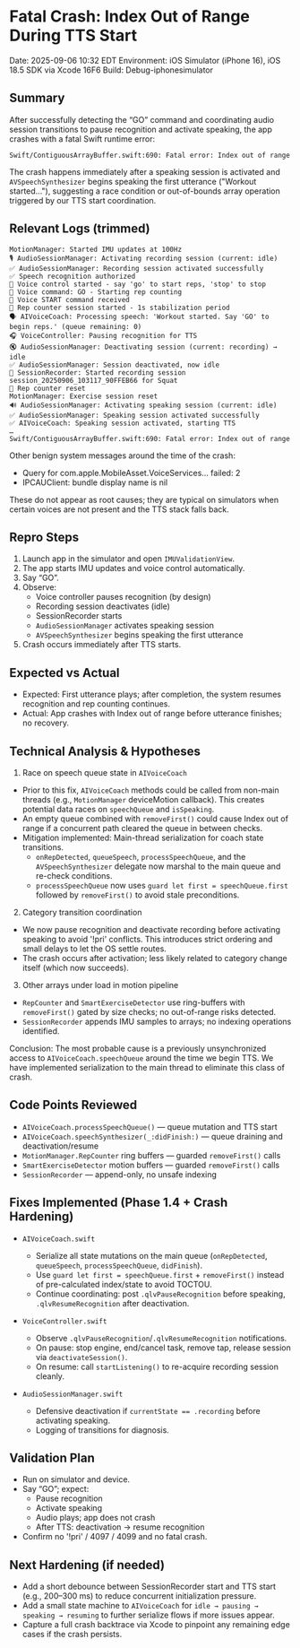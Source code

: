 # Fatal Crash: Index Out of Range During TTS Start

Date: 2025-09-06 10:32 EDT
Environment: iOS Simulator (iPhone 16), iOS 18.5 SDK via Xcode 16F6
Build: Debug-iphonesimulator

## Summary
After successfully detecting the “GO” command and coordinating audio session transitions to pause recognition and activate speaking, the app crashes with a fatal Swift runtime error:

```
Swift/ContiguousArrayBuffer.swift:690: Fatal error: Index out of range
```

The crash happens immediately after a speaking session is activated and `AVSpeechSynthesizer` begins speaking the first utterance ("Workout started..."), suggesting a race condition or out-of-bounds array operation triggered by our TTS start coordination.

## Relevant Logs (trimmed)
```
MotionManager: Started IMU updates at 100Hz
🎙️ AudioSessionManager: Activating recording session (current: idle)
✅ AudioSessionManager: Recording session activated successfully
✅ Speech recognition authorized
🎤 Voice control started - say 'go' to start reps, 'stop' to stop
🎤 Voice command: GO - Starting rep counting
🎤 Voice START command received
🏁 Rep counter session started - 1s stabilization period
🗣️ AIVoiceCoach: Processing speech: 'Workout started. Say 'GO' to begin reps.' (queue remaining: 0)
🎧 VoiceController: Pausing recognition for TTS
🔇 AudioSessionManager: Deactivating session (current: recording) → idle
✅ AudioSessionManager: Session deactivated, now idle
📱 SessionRecorder: Started recording session session_20250906_103117_90FFEB66 for Squat
🔄 Rep counter reset
MotionManager: Exercise session reset
🔊 AudioSessionManager: Activating speaking session (current: idle)
✅ AudioSessionManager: Speaking session activated successfully
✅ AIVoiceCoach: Speaking session activated, starting TTS
…
Swift/ContiguousArrayBuffer.swift:690: Fatal error: Index out of range
```

Other benign system messages around the time of the crash:
- Query for com.apple.MobileAsset.VoiceServices… failed: 2
- IPCAUClient: bundle display name is nil

These do not appear as root causes; they are typical on simulators when certain voices are not present and the TTS stack falls back.

## Repro Steps
1. Launch app in the simulator and open `IMUValidationView`.
2. The app starts IMU updates and voice control automatically.
3. Say “GO”.
4. Observe:
   - Voice controller pauses recognition (by design)
   - Recording session deactivates (idle)
   - SessionRecorder starts
   - `AudioSessionManager` activates speaking session
   - `AVSpeechSynthesizer` begins speaking the first utterance
5. Crash occurs immediately after TTS starts.

## Expected vs Actual
- Expected: First utterance plays; after completion, the system resumes recognition and rep counting continues.
- Actual: App crashes with Index out of range before utterance finishes; no recovery.

## Technical Analysis & Hypotheses

1) Race on speech queue state in `AIVoiceCoach`
- Prior to this fix, `AIVoiceCoach` methods could be called from non-main threads (e.g., `MotionManager` deviceMotion callback). This creates potential data races on `speechQueue` and `isSpeaking`.
- An empty queue combined with `removeFirst()` could cause Index out of range if a concurrent path cleared the queue in between checks.
- Mitigation implemented: Main-thread serialization for coach state transitions.
  - `onRepDetected`, `queueSpeech`, `processSpeechQueue`, and the `AVSpeechSynthesizer` delegate now marshal to the main queue and re-check conditions.
  - `processSpeechQueue` now uses `guard let first = speechQueue.first` followed by `removeFirst()` to avoid stale preconditions.

2) Category transition coordination
- We now pause recognition and deactivate recording before activating speaking to avoid '!pri' conflicts. This introduces strict ordering and small delays to let the OS settle routes.
- The crash occurs after activation; less likely related to category change itself (which now succeeds).

3) Other arrays under load in motion pipeline
- `RepCounter` and `SmartExerciseDetector` use ring-buffers with `removeFirst()` gated by size checks; no out-of-range risks detected.
- `SessionRecorder` appends IMU samples to arrays; no indexing operations identified.

Conclusion: The most probable cause is a previously unsynchronized access to `AIVoiceCoach.speechQueue` around the time we begin TTS. We have implemented serialization to the main thread to eliminate this class of crash.

## Code Points Reviewed
- `AIVoiceCoach.processSpeechQueue()` — queue mutation and TTS start
- `AIVoiceCoach.speechSynthesizer(_:didFinish:)` — queue draining and deactivation/resume
- `MotionManager.RepCounter` ring buffers — guarded `removeFirst()` calls
- `SmartExerciseDetector` motion buffers — guarded `removeFirst()` calls
- `SessionRecorder` — append-only, no unsafe indexing

## Fixes Implemented (Phase 1.4 + Crash Hardening)
- `AIVoiceCoach.swift`
  - Serialize all state mutations on the main queue (`onRepDetected`, `queueSpeech`, `processSpeechQueue`, `didFinish`).
  - Use `guard let first = speechQueue.first` + `removeFirst()` instead of pre-calculated index/state to avoid TOCTOU.
  - Continue coordinating: post `.qlvPauseRecognition` before speaking, `.qlvResumeRecognition` after deactivation.

- `VoiceController.swift`
  - Observe `.qlvPauseRecognition`/`.qlvResumeRecognition` notifications.
  - On pause: stop engine, end/cancel task, remove tap, release session via `deactivateSession()`.
  - On resume: call `startListening()` to re-acquire recording session cleanly.

- `AudioSessionManager.swift`
  - Defensive deactivation if `currentState == .recording` before activating speaking.
  - Logging of transitions for diagnosis.

## Validation Plan
- Run on simulator and device.
- Say “GO”; expect:
  - Pause recognition
  - Activate speaking
  - Audio plays; app does not crash
  - After TTS: deactivation → resume recognition
- Confirm no '!pri' / 4097 / 4099 and no fatal crash.

## Next Hardening (if needed)
- Add a short debounce between SessionRecorder start and TTS start (e.g., 200–300 ms) to reduce concurrent initialization pressure.
- Add a small state machine to `AIVoiceCoach` for `idle → pausing → speaking → resuming` to further serialize flows if more issues appear.
- Capture a full crash backtrace via Xcode to pinpoint any remaining edge cases if the crash persists.
